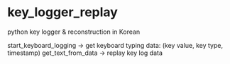 # key_logger_replay
python key logger &amp; reconstruction in Korean 

start_keyboard_logging -> get keyboard typing data: (key value, key type, timestamp)
get_text_from_data -> replay key log data
